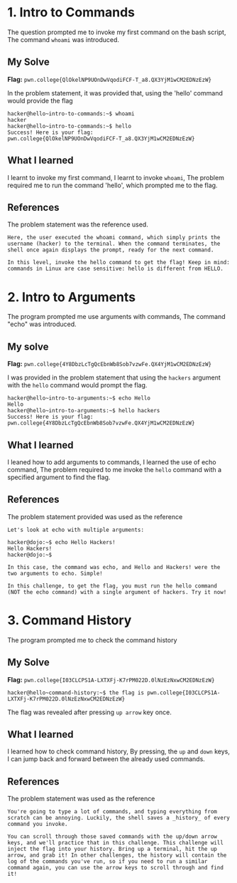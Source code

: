 # 1. Intro to Commands
The question prompted me to invoke my first command on the bash script, 
The command `whoami` was introduced.

## My Solve
**Flag:** `pwn.college{QlOkelNP9UOnDwVqodiFCF-T_a8.QX3YjM1wCM2EDNzEzW}`

In the problem statement, it was provided that, using the 'hello' command would provide the flag
```
hacker@hello~intro-to-commands:~$ whoami
hacker
hacker@hello~intro-to-commands:~$ hello
Success! Here is your flag:
pwn.college{QlOkelNP9UOnDwVqodiFCF-T_a8.QX3YjM1wCM2EDNzEzW}
```

## What I learned
I learnt to invoke my first command,
I learnt to invoke `whoami`,
The problem required me to run the command 'hello', which prompted me to the flag.

## References
The problem statement was the reference used.
```
Here, the user executed the whoami command, which simply prints the username (hacker) to the terminal. When the command terminates, the shell once again displays the prompt, ready for the next command.

In this level, invoke the hello command to get the flag! Keep in mind: commands in Linux are case sensitive: hello is different from HELLO.
```


# 2. Intro to Arguments
The program prompted me use arguments with commands,
The command "echo" was introduced.

## My solve
**Flag:** `pwn.college{4Y8DbzLcTgQcEbnWb8Sob7vzwFe.QX4YjM1wCM2EDNzEzW}`

I was provided in the problem statement that using the `hackers` argument with the `hello` command would prompt the flag.

```
hacker@hello~intro-to-arguments:~$ echo Hello
Hello
hacker@hello~intro-to-arguments:~$ hello hackers
Success! Here is your flag:
pwn.college{4Y8DbzLcTgQcEbnWb8Sob7vzwFe.QX4YjM1wCM2EDNzEzW}
```

## What I learned
I leaned how to add arguments to commands,
I learned the use of echo command,
The problem required to me invoke the `hello` command with a specified argument to find the flag.

## References
The problem statement provided was used as the reference
```
Let's look at echo with multiple arguments:

hacker@dojo:~$ echo Hello Hackers!
Hello Hackers!
hacker@dojo:~$

In this case, the command was echo, and Hello and Hackers! were the two arguments to echo. Simple!

In this challenge, to get the flag, you must run the hello command (NOT the echo command) with a single argument of hackers. Try it now!
```


# 3. Command History
The program prompted me to check the command history 

## My Solve
**Flag:** `pwn.college{I03CLCPS1A-LXTXFj-K7rPM022D.0lNzEzNxwCM2EDNzEzW}`

```
hacker@hello~command-history:~$ the flag is pwn.college{I03CLCPS1A-LXTXFj-K7rPM022D.0lNzEzNxwCM2EDNzEzW}
```

The flag was revealed after pressing `up arrow` key once.

## What I learned
I learned how to check command history,
By pressing, the `up` and `down` keys, I can jump back and forward between the already used commands.

## References
The problem statement was used as the reference
```
You're going to type a lot of commands, and typing everything from scratch can be annoying. Luckily, the shell saves a _history_ of every command you invoke.

You can scroll through those saved commands with the up/down arrow keys, and we'll practice that in this challenge. This challenge will inject the flag into your history. Bring up a terminal, hit the up arrow, and grab it! In other challenges, the history will contain the log of the commands you've run, so if you need to run a similar command again, you can use the arrow keys to scroll through and find it!
```

